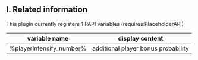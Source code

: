 ## I. Related information
This plugin currently registers 1 PAPI variables (requires:PlaceholderAPI)

| variable name            | display content                     |
|--------------------------|-------------------------------------|
| %playerIntensify_number% | additional player bonus probability |
